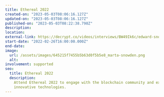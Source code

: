 ```yaml
---
title: Ethereal 2022
created-on: "2023-05-03T08:06:16.127Z"
updated-on: "2023-05-03T08:06:16.127Z"
published-on: "2023-05-03T08:22:38.798Z"
description:
location:
external-link: https://decrypt.co/videos/interviews/BW49Ik6c/edward-snowden-talks-governments-and-crypto-cbdcs-and-ethereum-vs-bitcoin-at-camp-ethereal
start-date: "2022-02-26T16:00:00.000Z"
end-date:
image:
  url: /assets/images/645215f7455b5b63d0f5b5e8_marta-snowden.png
  alt:
involvement: supported
seo:
  title: Ethereal 2022
  description:
    Attend Ethereal 2022 to engage with the blockchain community and explore
    innovative technologies.
---
```

